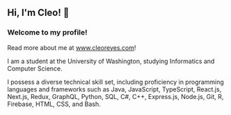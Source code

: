 ## Hi, I'm Cleo! 👋
### Welcome to my profile!

Read more about me at www.cleoreyes.com!

I am a student at the University of Washington, studying Informatics and Computer Science.

I possess a diverse technical skill set, including proficiency in programming languages and frameworks such as Java, JavaScript, TypeScript, React.js, Next.js, Redux, GraphQL, Python, SQL, C#, C++, Express.js, Node.js, Git, R, Firebase, HTML, CSS, and Bash.
